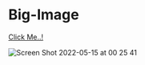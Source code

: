 # Big-Image

[Click Me..!](https://kerimgurbaz.github.io/Big-Image/)

![Screen Shot 2022-05-15 at 00 25 41](https://user-images.githubusercontent.com/101603320/168450802-e2956387-6570-4717-9728-8bc9ee34ac95.png)
